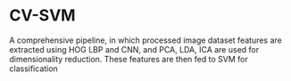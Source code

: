 # CV-SVM
A comprehensive pipeline, in which processed image dataset features are extracted using HOG LBP and CNN, and PCA, LDA, ICA are used for dimensionality reduction. These features are then fed to SVM for classification 
